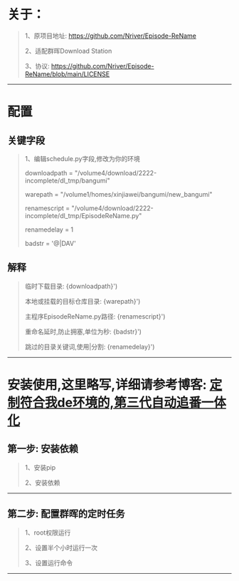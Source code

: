 # 关于：
>1、原项目地址: https://github.com/Nriver/Episode-ReName
>
>2、适配群晖Download Station
>
>3、协议: https://github.com/Nriver/Episode-ReName/blob/main/LICENSE
----

# 配置
## 关键字段
>1、编辑schedule.py字段,修改为你的环境
>
>downloadpath = "/volume4/download/2222-incomplete/dl_tmp/bangumi"
>
>warepath = "/volume1/homes/xinjiawei/bangumi/new_bangumi"
>
>renamescript = "/volume4/download/2222-incomplete/dl_tmp/EpisodeReName.py"
>
>renamedelay = 1
>
>badstr = '@|DAV'
>
## 解释
>临时下载目录: {downloadpath}')
>
>本地或挂载的目标仓库目录: {warepath}')
>
>主程序EpisodeReName.py路径: {renamescript}')
>
>重命名延时,防止拥塞,单位为秒: {badstr}')
>
>跳过的目录关键词,使用|分割: {renamedelay}')
----

# 安装使用,这里略写,详细请参考博客: [定制符合我de环境的,第三代自动追番一体化](https://blog.jiawei.xin/?p=1019)
## 第一步: 安装依赖

>1、安装pip
>
>2、安装依赖
>
----

## 第二步: 配置群晖的定时任务

>1、root权限运行
>
>2、设置半个小时运行一次
>
>3、设置运行命令
----
